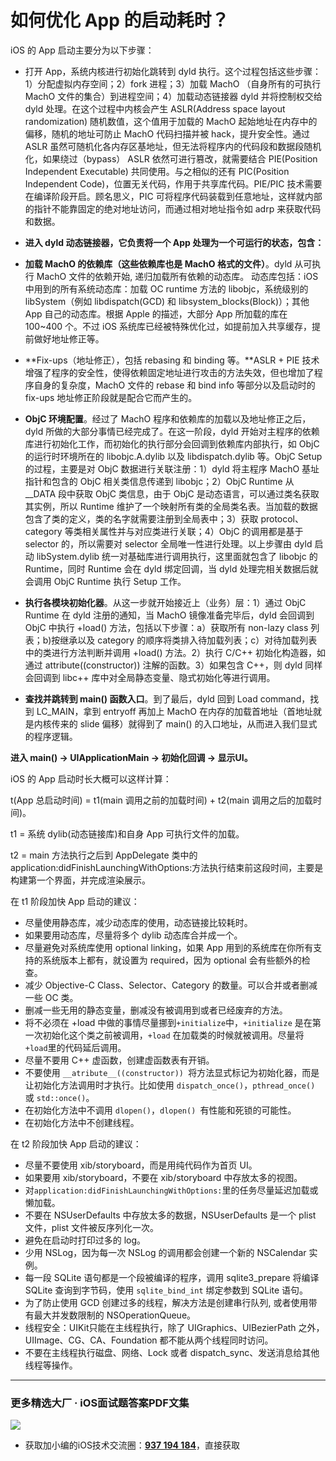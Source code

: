 # 如何优化 App 的启动耗时？

iOS 的 App 启动主要分为以下步骤：

* 打开 App，系统内核进行初始化跳转到 dyld 执行。这个过程包括这些步骤：1）分配虚拟内存空间；2）fork 进程；3）加载 MachO （自身所有的可执行 MachO 文件的集合）到进程空间；4）加载动态链接器 dyld 并将控制权交给 dyld 处理。在这个过程中内核会产生 ASLR(Address space layout randomization) 随机数值，这个值用于加载的 MachO 起始地址在内存中的偏移，随机的地址可防止 MachO 代码扫描并被 hack，提升安全性。通过 ASLR 虽然可随机化各内存区基地址，但无法将程序内的代码段和数据段随机化，如果绕过（bypass） ASLR 依然可进行篡改，就需要结合 PIE(Position Independent Executable) 共同使用。与之相似的还有 PIC(Position Independent Code)，位置无关代码，作用于共享库代码。PIE/PIC 技术需要在编译阶段开启。顾名思义，PIC 可将程序代码装载到任意地址，这样就内部的指针不能靠固定的绝对地址访问，而通过相对地址指令如 adrp 来获取代码和数据。

* **进入 dyld 动态链接器，它负责将一个 App 处理为一个可运行的状态，包含：**

* **加载 MachO 的依赖库（这些依赖库也是 MachO 格式的文件）**。dyld 从可执行 MachO 文件的依赖开始, 递归加载所有依赖的动态库。 动态库包括：iOS 中用到的所有系统动态库：加载 OC runtime 方法的 libobjc，系统级别的 libSystem（例如 libdispatch(GCD) 和 libsystem_blocks(Block)）；其他 App 自己的动态库。根据 Apple 的描述，大部分 App 所加载的库在 100~400 个。不过 iOS 系统库已经被特殊优化过，如提前加入共享缓存，提前做好地址修正等。

* **Fix-ups（地址修正），包括 rebasing 和 binding 等。**ASLR + PIE 技术增强了程序的安全性，使得依赖固定地址进行攻击的方法失效，但也增加了程序自身的复杂度，MachO 文件的 rebase 和 bind info 等部分以及启动时的 fix-ups 地址修正阶段就是配合它而产生的。
* **ObjC 环境配置**。经过了 MachO 程序和依赖库的加载以及地址修正之后，dyld 所做的大部分事情已经完成了。在这一阶段，dyld 开始对主程序的依赖库进行初始化工作，而初始化的执行部分会回调到依赖库内部执行，如 ObjC 的运行时环境所在的 libobjc.A.dylib 以及 libdispatch.dylib 等。ObjC Setup 的过程，主要是对 ObjC 数据进行关联注册：1）dyld 将主程序 MachO 基址指针和包含的 ObjC 相关类信息传递到 libobjc；2）ObjC Runtime 从 __DATA 段中获取 ObjC 类信息，由于 ObjC 是动态语言，可以通过类名获取其实例，所以 Runtime 维护了一个映射所有类的全局类名表。当加载的数据包含了类的定义，类的名字就需要注册到全局表中；3）获取 protocol、category 等类相关属性并与对应类进行关联；4）ObjC 的调用都是基于 selector 的，所以需要对 selector 全局唯一性进行处理。以上步骤由 dyld 启动 libSystem.dylib 统一对基础库进行调用执行，这里面就包含了 libobjc 的 Runtime，同时 Runtime 会在 dyld 绑定回调，当 dyld 处理完相关数据后就会调用 ObjC Runtime 执行 Setup 工作。

* **执行各模块初始化器**。从这一步就开始接近上（业务）层：1）通过 ObjC Runtime 在 dyld 注册的通知，当 MachO 镜像准备完毕后，dyld 会回调到 ObjC 中执行 +load() 方法，包括以下步骤：a）获取所有 non-lazy class 列表；b)按继承以及 category 的顺序将类排入待加载列表；c）对待加载列表中的类进行方法判断并调用 +load() 方法。2）执行 C/C++ 初始化构造器，如通过 attribute((constructor)) 注解的函数。3）如果包含 C++，则 dyld 同样会回调到 libc++ 库中对全局静态变量、隐式初始化等进行调用。
* **查找并跳转到 main() 函数入口**。到了最后，dyld 回到 Load command，找到 LC_MAIN，拿到 entryoff 再加上 MachO 在内存的加载首地址（首地址就是内核传来的 slide 偏移）就得到了 main() 的入口地址，从而进入我们显式的程序逻辑。

**进入 main() -> UIApplicationMain -> 初始化回调 -> 显示UI。**

iOS 的 App 启动时长大概可以这样计算：

t(App 总启动时间) = t1(main 调用之前的加载时间) + t2(main 调用之后的加载时间)。

t1 = 系统 dylib(动态链接库)和自身 App 可执行文件的加载。

t2 = main 方法执行之后到 AppDelegate 类中的 application:didFinishLaunchingWithOptions:方法执行结束前这段时间，主要是构建第一个界面，并完成渲染展示。

在 t1 阶段加快 App 启动的建议：
* 尽量使用静态库，减少动态库的使用，动态链接比较耗时。
* 如果要用动态库，尽量将多个 dylib 动态库合并成一个。
* 尽量避免对系统库使用 optional linking，如果 App 用到的系统库在你所有支持的系统版本上都有，就设置为 required，因为 optional 会有些额外的检查。
* 减少 Objective-C Class、Selector、Category 的数量。可以合并或者删减一些 OC 类。
* 删减一些无用的静态变量，删减没有被调用到或者已经废弃的方法。
* 将不必须在 +load 中做的事情尽量挪到` +initialize `中，`+initialize` 是在第一次初始化这个类之前被调用，`+load` 在加载类的时候就被调用。尽量将` +load `里的代码延后调用。
* 尽量不要用 C++ 虚函数，创建虚函数表有开销。
* 不要使用 `__atribute__((constructor)) `将方法显式标记为初始化器，而是让初始化方法调用时才执行。比如使用 `dispatch_once()`，`pthread_once() `或 `std::once()`。
* 在初始化方法中不调用 `dlopen()`，`dlopen() `有性能和死锁的可能性。
* 在初始化方法中不创建线程。

在 t2 阶段加快 App 启动的建议：
* 尽量不要使用 xib/storyboard，而是用纯代码作为首页 UI。
* 如果要用 xib/storyboard，不要在 xib/storyboard 中存放太多的视图。
* 对` application:didFinishLaunchingWithOptions: `里的任务尽量延迟加载或懒加载。
* 不要在 NSUserDefaults 中存放太多的数据，NSUserDefaults 是一个 plist 文件，plist 文件被反序列化一次。
* 避免在启动时打印过多的 log。
* 少用 NSLog，因为每一次 NSLog 的调用都会创建一个新的 NSCalendar 实例。
* 每一段 SQLite 语句都是一个段被编译的程序，调用 sqlite3_prepare 将编译 SQLite 查询到字节码，使用 `sqlite_bind_int` 绑定参数到 SQLite 语句。
* 为了防止使用 GCD 创建过多的线程，解决方法是创建串行队列, 或者使用带有最大并发数限制的 NSOperationQueue。
* 线程安全：UIKit只能在主线程执行，除了 UIGraphics、UIBezierPath 之外，UIImage、CG、CA、Foundation 都不能从两个线程同时访问。
* 不要在主线程执行磁盘、网络、Lock 或者 dispatch_sync、发送消息给其他线程等操作。

***
### 更多精选大厂 · iOS面试题答案PDF文集

![](https://upload-images.jianshu.io/upload_images/17495317-e01b6f4e054727b7.png?imageMogr2/auto-orient/strip%7CimageView2/2/w/1240)
* 获取加小编的iOS技术交流圈：**[937 194 184](https://jq.qq.com/?_wv=1027&k=5PARXCI)**，直接获取
